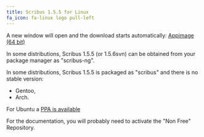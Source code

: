 ```yaml
---
title: Scribus 1.5.5 for Linux
fa_icon: fa-linux logo pull-left
---
```

A new window will open and the download starts automatically:
<i class="fa fa-download" aria-hidden="true"></i> [Appimage (64 bit)](https://sourceforge.net/projects/scribus/files/scribus-devel/1.5.5/scribus-1.5.5-linux-x86_64.AppImage/download?target=_blank)

In some distributions, Scribus 1.5.5 (or 1.5.6svn) can be obtained from your package manager as "scribus-ng".

In some distributions, Scribus 1.5.5 is packaged as "scribus" and there is no stable version:

- Gentoo,
- Arch.

For Ubuntu a [PPA is available](https://launchpad.net/~scribus/+archive/ppa?target=_blank)

For the documentation, you will probably need to activate the "Non Free" Repository.
